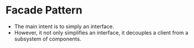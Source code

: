 ﻿# Facade Pattern

- The main intent is to simply an interface.
- However, it not only simplifies an interface, it decouples a client from a subsystem of components.
